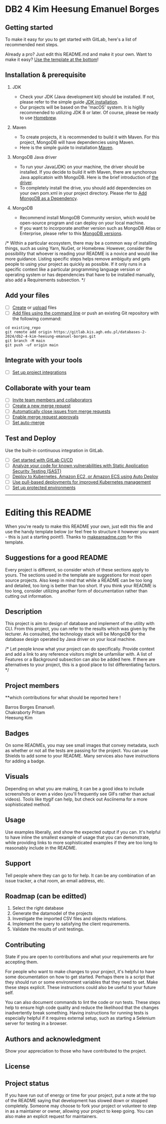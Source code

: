 # DB2 4 Kim Heesung Emanuel Borges



## Getting started

To make it easy for you to get started with GitLab, here's a list of recommended next steps.

Already a pro? Just edit this README.md and make it your own. Want to make it easy? [Use the template at the bottom](#editing-this-readme)!


## Installation & prerequisite

1. JDK 
    - Check your JDK (Java development kit) should be installed. If not, please refer to the simple guide [JDK installation](https://www.oracle.com/java/technologies/downloads/).
    - Our projects will be based on the 'macOS' system. It is higlily recommended to utilizing JDK 8 or later. Of course, please be ready to use [Homebrew](https://docs.brew.sh/Installation).

2. Maven
    - To create projects, it is recommended to build it with Maven. For this project, MongoDB will have dependencies using Maven.
    - Here is the simple guide to installation [Maven](https://maven.apache.org/install.html).
    

3. MongoDB Java driver
    - To run your Java(JDK) on your machine, the driver should be installed. If you decide to build it with Maven, there are synchorous Java applicatoin with MongoDB. Here is the brief introduction of [the driver](https://www.mongodb.com/docs/drivers/java/sync/current/).
    - To completely install the drive, you should add dependencies on your own pom.xml in your project directory. Please rfer to [Add MongoDB as a Dependency](https://www.mongodb.com/docs/drivers/java/sync/current/quick-start/). 

4. MongoDB
    - Recommend install MongoDB Community version, which would be open-source program and can deploy on your local machine. 
    - If you want to incorporate another version such as MongoDB Atlas or Enterprise, please refer to this [MongoDB versions](https://www.mongodb.com/docs/drivers/java/sync/current/). 



/*
Within a particular ecosystem, there may be a common way of installing things, such as using Yarn, NuGet, or Homebrew. However, consider the possibility that whoever is reading your README is a novice and would like more guidance. Listing specific steps helps remove ambiguity and gets people to using your project as quickly as possible. If it only runs in a specific context like a particular programming language version or operating system or has dependencies that have to be installed manually, also add a Requirements subsection.
*/


## Add your files

- [ ] [Create](https://docs.gitlab.com/ee/user/project/repository/web_editor.html#create-a-file) or [upload](https://docs.gitlab.com/ee/user/project/repository/web_editor.html#upload-a-file) files
- [ ] [Add files using the command line](https://docs.gitlab.com/ee/gitlab-basics/add-file.html#add-a-file-using-the-command-line) or push an existing Git repository with the following command:

```
cd existing_repo
git remote add origin https://gitlab.kis.agh.edu.pl/databases-2-2024/db2-4-kim-heesung-emanuel-borges.git
git branch -M main
git push -uf origin main
```

## Integrate with your tools

- [ ] [Set up project integrations](https://gitlab.kis.agh.edu.pl/databases-2-2024/db2-4-kim-heesung-emanuel-borges/-/settings/integrations)

## Collaborate with your team

- [ ] [Invite team members and collaborators](https://docs.gitlab.com/ee/user/project/members/)
- [ ] [Create a new merge request](https://docs.gitlab.com/ee/user/project/merge_requests/creating_merge_requests.html)
- [ ] [Automatically close issues from merge requests](https://docs.gitlab.com/ee/user/project/issues/managing_issues.html#closing-issues-automatically)
- [ ] [Enable merge request approvals](https://docs.gitlab.com/ee/user/project/merge_requests/approvals/)
- [ ] [Set auto-merge](https://docs.gitlab.com/ee/user/project/merge_requests/merge_when_pipeline_succeeds.html)

## Test and Deploy

Use the built-in continuous integration in GitLab.

- [ ] [Get started with GitLab CI/CD](https://docs.gitlab.com/ee/ci/quick_start/index.html)
- [ ] [Analyze your code for known vulnerabilities with Static Application Security Testing (SAST)](https://docs.gitlab.com/ee/user/application_security/sast/)
- [ ] [Deploy to Kubernetes, Amazon EC2, or Amazon ECS using Auto Deploy](https://docs.gitlab.com/ee/topics/autodevops/requirements.html)
- [ ] [Use pull-based deployments for improved Kubernetes management](https://docs.gitlab.com/ee/user/clusters/agent/)
- [ ] [Set up protected environments](https://docs.gitlab.com/ee/ci/environments/protected_environments.html)

***

# Editing this README

When you're ready to make this README your own, just edit this file and use the handy template below (or feel free to structure it however you want - this is just a starting point!). Thanks to [makeareadme.com](https://www.makeareadme.com/) for this template.

## Suggestions for a good README

Every project is different, so consider which of these sections apply to yours. The sections used in the template are suggestions for most open source projects. Also keep in mind that while a README can be too long and detailed, too long is better than too short. If you think your README is too long, consider utilizing another form of documentation rather than cutting out information.



## Description
This project is aim to design of database and implement of the utility with CLI. 
From this project, you can refer to the results which was given by the lecturer. 
As consulted, the technology stack will be MongoDB for the database design operated by 
Java driver on your local machine. 

/*
Let people know what your project can do specifically. Provide context and add a link to any reference visitors might be unfamiliar with. A list of Features or a Background subsection can also be added here. If there are alternatives to your project, this is a good place to list differentiating factors.
*/

## Project members
**which contributions for what should be reported here !

Barros Borges Emanuel\    
Chakraborty Pritam\
Heesung Kim

## Badges
On some READMEs, you may see small images that convey metadata, such as whether or not all the tests are passing for the project. You can use Shields to add some to your README. Many services also have instructions for adding a badge.

## Visuals
Depending on what you are making, it can be a good idea to include screenshots or even a video (you'll frequently see GIFs rather than actual videos). Tools like ttygif can help, but check out Asciinema for a more sophisticated method.


## Usage
Use examples liberally, and show the expected output if you can. It's helpful to have inline the smallest example of usage that you can demonstrate, while providing links to more sophisticated examples if they are too long to reasonably include in the README.

## Support
Tell people where they can go to for help. It can be any combination of an issue tracker, a chat room, an email address, etc.

## Roadmap (can be editted)
1. Select the right database
2. Generate the datamodel of the projects
3. Investigate the imported CSV files and objects relations. 
4. Implement the query to satisfying the client requirements.
5. Validate the results of unit testings. 


## Contributing
State if you are open to contributions and what your requirements are for accepting them.

For people who want to make changes to your project, it's helpful to have some documentation on how to get started. Perhaps there is a script that they should run or some environment variables that they need to set. Make these steps explicit. These instructions could also be useful to your future self.

You can also document commands to lint the code or run tests. These steps help to ensure high code quality and reduce the likelihood that the changes inadvertently break something. Having instructions for running tests is especially helpful if it requires external setup, such as starting a Selenium server for testing in a browser.

## Authors and acknowledgment
Show your appreciation to those who have contributed to the project.

## License


## Project status
If you have run out of energy or time for your project, put a note at the top of the README saying that development has slowed down or stopped completely. Someone may choose to fork your project or volunteer to step in as a maintainer or owner, allowing your project to keep going. You can also make an explicit request for maintainers.
